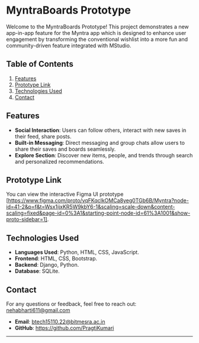 

# MyntraBoards Prototype

Welcome to the MyntraBoards Prototype! This project demonstrates a new app-in-app feature for the Myntra app which is designed to enhance user engagement by transforming the conventional wishlist into a more fun and community-driven feature integrated with MStudio.

## Table of Contents

1. [Features](#features)
2. [Prototype Link](#prototype-link)
3. [Technologies Used](#technologies-used)
4. [Contact](#contact)


## Features

- **Social Interaction**: Users can follow others, interact with new saves in their feed, share posts.
- **Built-in Messaging**: Direct messaging and group chats allow users to share their saves and boards seamlessly.
- **Explore Section**: Discover new items, people, and trends through search and personalized recommendations.


## Prototype Link

You can view the interactive Figma UI prototype [https://www.figma.com/proto/vqFKqclkOMCa8yeg0TGb6B/Myntra?node-id=41-2&p=f&t=Wsx1ijxKR5W9kbY6-1&scaling=scale-down&content-scaling=fixed&page-id=0%3A1&starting-point-node-id=61%3A1001&show-proto-sidebar=1].

## Technologies Used


- **Languages Used**: Python, HTML, CSS, JavaScript.
- **Frontend**: HTML, CSS, Bootstrap.
- **Backend**: Django, Python.
- **Database**: SQLite.


## Contact

For any questions or feedback, feel free to reach out:
nehabharti611@gmail.com

- **Email**: btech15110.22@bitmesra.ac.in
- **GitHub**: https://github.com/PragtiKumari

---


